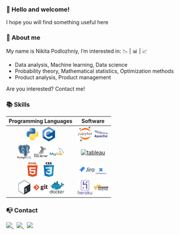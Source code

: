 ### <p align="left"><span>👋 Hello and welcome!</span></a></p>

<p align="left">
	<span>I hope you will find something useful here</span>
</p>

### <p align="left"><span>👦 About me</span></a></p>

<p align="left">
	<span>My name is Nikita Podlozhniy, I’m interested in: 📉 | 📊 | 📈
  <ul><p align="center">
  <li>Data analysis, Machine learning, Data science</li>
  <li>Probability theory, Mathematical statistics, Optimization methods</li>
  <li>Product analysis, Product management</li>
</ul>Are you interested? Contact me!
</span>
</p>

### <p align="left"><span>📚 Skills</span></p>

<table>
	<thead>
		<tr>
			<th colspan="1"><b>Programming Languages</b></th>
			<th colspan="1"><b>Software</b></th>
		</tr>
	</thead>
	<tbody>
		<tr>
			<td align="center"><a href="https://www.python.org" target="_blank" rel="noreferrer"> <img src="https://raw.githubusercontent.com/devicons/devicon/master/icons/python/python-original.svg" alt="python" width="40" height="40"/></a>
        <a href="https://www.cprogramming.com/" target="_blank" rel="noreferrer"> <img src="https://raw.githubusercontent.com/devicons/devicon/master/icons/c/c-original.svg" alt="c" width="40" height="40"/></a></td>
			<td align="center"><a href="https://jupyter.org/" target="_blank" rel="noreferrer"> <img src="https://github.com/devicons/devicon/blob/master/icons/jupyter/jupyter-original-wordmark.svg" alt="jupyter" width="40" height="40"/></a>
        <a href="https://zeppelin.apache.org/" target="_blank" rel="noreferrer"> <img src="https://github.com/devicons/devicon/blob/master/icons/apache/apache-line-wordmark.svg" alt="apache" width="40" height="40"/></a></td>
		</tr>
		<tr>
			<td align="center"><a href="https://www.postgresql.org/" target="_blank" rel="noreferrer"> <img src="https://github.com/devicons/devicon/blob/master/icons/postgresql/postgresql-original-wordmark.svg" alt="postgres" width="40" height="40"/></a>
        <a href="https://www.microsoft.com/en-us/sql-server" target="_blank" rel="noreferrer"> <img src="https://github.com/devicons/devicon/blob/master/icons/microsoftsqlserver/microsoftsqlserver-plain-wordmark.svg" alt="sqlserver" width="40" height="40"/></a>
        <a href="https://www.mysql.com/" target="_blank" rel="noreferrer"> <img src="https://github.com/devicons/devicon/blob/master/icons/mysql/mysql-original-wordmark.svg" alt="mysql" width="40" height="40"/></a></td>
			<td align="center"><a href="https://www.tableau.com/" target="_blank" rel="noreferrer"> <img src="https://www.tableau.com/sites/default/files/pages/tableau_cmyk_2015.png" alt="tableau" width="190" height="40"/></a></td>
		</tr>
		<tr>
			<td align="center"><a href="https://www.w3.org/html/" target="_blank" rel="noreferrer"> <img src="https://github.com/devicons/devicon/blob/master/icons/html5/html5-plain-wordmark.svg" alt="html5" width="40" height="40"/></a>
        <a href="https://www.w3schools.com/css/" target="_blank" rel="noreferrer"><img src="https://raw.githubusercontent.com/devicons/devicon/master/icons/css3/css3-original-wordmark.svg" alt="css3" width="40" height="40"/></a></td>
      <td align="center"><a href="https://www.atlassian.com/software/jira" target="_blank" rel="noreferrer"><img src="https://github.com/devicons/devicon/blob/master/icons/jira/jira-original-wordmark.svg" alt="jira" width="40" height="40"/></a>
        <a href="https://www.atlassian.com/software/confluence" target="_blank" rel="noreferrer"><img src="https://github.com/devicons/devicon/blob/master/icons/confluence/confluence-original-wordmark.svg" alt="wiki" width="30" height="30"/></a></td>
		</tr>
		<tr>
			<td align="center"><a href="https://en.wikipedia.org/wiki/Bash_(Unix_shell)" target="_blank" rel="noreferrer"> <img src="https://github.com/devicons/devicon/blob/master/icons/bash/bash-original.svg" alt="bash" width="40" height="40"/></a>
        <a href="https://git-scm.com/" target="_blank" rel="noreferrer"> <img src="https://github.com/devicons/devicon/blob/master/icons/git/git-original-wordmark.svg" alt="git" width="40" height="40"/></a>
		<a href="https://www.docker.com/" target="_blank" rel="noreferrer"> <img src="https://github.com/devicons/devicon/blob/master/icons/docker/docker-original-wordmark.svg" alt="docker" width="40" height="40"/></a></td>
			<td align="center"><a href="https://www.heroku.com" target="_blank" rel="noreferrer"> <img src="https://github.com/devicons/devicon/blob/master/icons/heroku/heroku-original-wordmark.svg" alt="heroku" width="40" height="40"/></a>
        <a href="https://aws.amazon.com/" target="_blank" rel="noreferrer"> <img src="https://github.com/devicons/devicon/blob/master/icons/amazonwebservices/amazonwebservices-original-wordmark.svg" alt="aws" width="40" height="40"/></a></td>
		</tr>
	</tbody>
</table>

### <p align="left"><span>📭 Contact</span></p>

<p align="left">
	<a href="https://www.linkedin.com/in/niki4-inc/">
		<img src="https://img.shields.io/badge/-LINKEDIN-0077B5?style=for-the-badge&logo=linkedin&logoColor=white">
	</a>
	<span>&nbsp;</span>
	<a href="mailto:podlozhnyy.ne@phystech.edu">
		<img src="https://img.shields.io/badge/-GMAIL-D14836?style=for-the-badge&logo=gmail&logoColor=white">
	</a>
  <span>&nbsp;</span>
	<a href="https://web.telegram.org/z/#343140953">
		<img src="https://img.shields.io/badge/Telegram-2EABE0?style=for-the-badge&logo=telegram&logoColor=white">
	</a>
</p>
